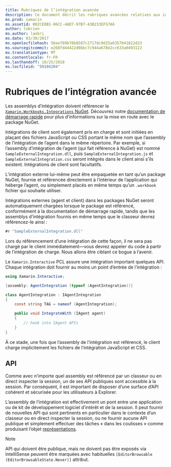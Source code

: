 ```yaml
---
title: Rubriques de l’intégration avancée
description: Ce document décrit les rubriques avancées relatives aux intégrations de Xamarin Workbooks. Il aborde le package NuGet de Xamarin.Workbook.Integrations et exposition d’API au sein d’un classeur de Xamarin.
ms.prod: xamarin
ms.assetid: 002CE0B1-96CC-4AD7-97B7-43B233EF57A6
author: lobrien
ms.author: laobri
ms.date: 03/30/2017
ms.openlocfilehash: 56ee709b78b8587c2717dc9d25a6357041812d23
ms.sourcegitcommit: e268fd44422d0bbc7c944a678e2cc633a0493122
ms.translationtype: MT
ms.contentlocale: fr-FR
ms.lasthandoff: 10/25/2018
ms.locfileid: "50104204"
---
```

# <a name="advanced-integration-topics"></a>Rubriques de l’intégration avancée

Les assemblys d’intégration doivent référencer le [ `Xamarin.Workbooks.Integrations` NuGet][nuget]. Découvrez notre [documentation de démarrage rapide](~/tools/workbooks/sdk/index.md) pour plus d’informations sur la mise en route avec le package NuGet.

Intégrations de client sont également pris en charge et sont initiées en plaçant des fichiers JavaScript ou CSS portant le même nom que l’assembly de l’intégration de l’agent dans le même répertoire. Par exemple, si l’assembly d’intégration de l’agent (qui fait référence à NuGet) est nommé `SampleExternalIntegration.dll`, puis `SampleExternalIntegration.js` et `SampleExternalIntegration.css` seront intégrés dans le client ainsi s’ils existent. Intégrations de client sont facultatifs.

L’intégration externe lui-même peut être empaquetée en tant qu’un package NuGet, fournie et référencée directement à l’intérieur de l’application qui héberge l’agent, ou simplement placés en même temps qu’un `.workbook` fichier qui souhaite utiliser.

Intégrations externes (agent et client) dans les packages NuGet seront automatiquement chargées lorsque le package est référencé, conformément à la documentation de démarrage rapide, tandis que les assemblys d’intégration fournis en même temps que le classeur devrez référencez-le ainsi :

```csharp
#r "SampleExternalIntegration.dll"
```

Lors du référencement d’une intégration de cette façon, il ne sera pas chargé par le client immédiatement&mdash;vous devrez appeler du code à partir de l’intégration de charge. Nous allons être ciblant ce bogue à l’avenir.

Le `Xamarin.Interactive` PCL assure une intégration important quelques API. Chaque intégration doit fournir au moins un point d’entrée de l’intégration :

```csharp
using Xamarin.Interactive;

[assembly: AgentIntegration (typeof (AgentIntegration))]

class AgentIntegration : IAgentIntegration
{
    const string TAG = nameof (AgentIntegration);

    public void IntegrateWith (IAgent agent)
    {
        // hook into IAgent APIs
    }
}
```

À ce stade, une fois que l’assembly de l’intégration est référencé, le client charge implicitement les fichiers de l’intégration JavaScript et CSS.

## <a name="apis"></a>API

Comme avec n’importe quel assembly est référencé par un classeur ou en direct inspecter la session, un de ses API publiques sont accessible à la session. Par conséquent, il est important de disposer d’une surface d’API cohérent et sécurisée pour les utilisateurs à Explorer.

L’assembly de l’intégration est effectivement un pont entre une application ou de kit de développement logiciel d’intérêt et de la session. Il peut fournir de nouvelles API qui sont pertinents en particulier dans le contexte d’un classeur ou en direct inspecter la session, ou ne fournir aucune API publique et simplement effectuer des tâches « dans les coulisses » comme produisant l’objet [représentations](~/tools/workbooks/sdk/representations.md).

> [!NOTE]
> API qui doivent être publique, mais ne doivent pas être exposés via IntelliSense peuvent être marquées avec habituelles `[EditorBrowsable (EditorBrowsableState.Never)]` attribut.

[nuget]: https://nuget.org/packages/Xamarin.Workbooks.Integration
